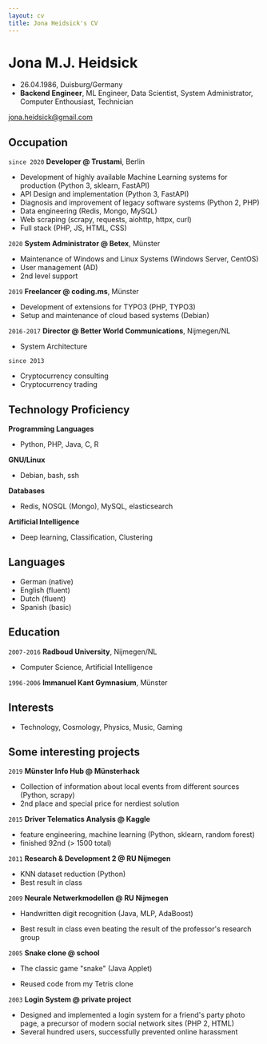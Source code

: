 ```yaml
---
layout: cv
title: Jona Heidsick's CV
---
```

# Jona M.J. Heidsick
* 26.04.1986, Duisburg/Germany
* __Backend Engineer__, ML Engineer, Data Scientist, System Administrator, Computer Enthousiast, Technician


<div id="webaddress">
<a href="jona.heidsick@gmail.com">jona.heidsick@gmail.com</a>
</div>


## Occupation

`since 2020` 
__Developer @ Trustami__, Berlin

- Development of highly available Machine Learning systems for production (Python 3, sklearn, FastAPI)
- API Design and implementation (Python 3, FastAPI)
- Diagnosis and improvement of legacy software systems (Python 2, PHP)
- Data engineering (Redis, Mongo, MySQL)
- Web scraping (scrapy, requests, aiohttp, httpx, curl)
- Full stack (PHP, JS, HTML, CSS)

`2020`
__System Administrator @ Betex__, Münster

- Maintenance of Windows and Linux Systems (Windows Server, CentOS)
- User management (AD)
- 2nd level support

`2019`
__Freelancer @ coding.ms__, Münster

- Development of extensions for TYPO3 (PHP, TYPO3)
- Setup and maintenance of cloud based systems (Debian)

`2016-2017`
__Director @ Better World Communications__, Nijmegen/NL
- System Architecture

`since 2013`
- Cryptocurrency consulting
- Cryptocurrency trading


## Technology Proficiency

__Programming Languages__
- Python, PHP, Java, C, R

__GNU/Linux__
- Debian, bash, ssh

__Databases__
- Redis, NOSQL (Mongo), MySQL, elasticsearch

__Artificial Intelligence__
- Deep learning, Classification, Clustering


## Languages

- German (native)
- English (fluent)
- Dutch (fluent)
- Spanish (basic)


## Education

`2007-2016`
__Radboud University__, Nijmegen/NL
- Computer Science, Artificial Intelligence

`1996-2006`
__Immanuel Kant Gymnasium__, Münster


## Interests

- Technology, Cosmology, Physics, Music, Gaming


## Some interesting projects

`2019`
__Münster Info Hub @ Münsterhack__
- Collection of information about local events from different sources (Python, scrapy)
- 2nd place and special price for nerdiest solution

`2015`
__Driver Telematics Analysis @ Kaggle__
- feature engineering, machine learning (Python, sklearn, random forest)
- finished 92nd (> 1500 total)
<!-- - setup a server with jupyterhub to enable team members -->

`2011`
__Research & Development 2 @ RU Nijmegen__
- KNN dataset reduction (Python)
- Best result in class

`2009`
__Neurale Netwerkmodellen @ RU Nijmegen__
- Handwritten digit recognition (Java, MLP, AdaBoost)
<!-- - Implementation of a Multi Layer Perceptron (MLP) + AdaBoost for MLP -->
- Best result in class even beating the result of the professor's research group

`2005`
__Snake clone @ school__
- The classic game "snake" (Java Applet)
<!-- - Implemented as a Java Applet -->
- Reused code from my Tetris clone

<!--
`2004`
__Tetris clone @ school__
- Implemented as a Java Applet
-->

`2003`
__Login System @ private project__
- Designed and implemented a login system for a friend's party photo page, a precursor of modern social network sites (PHP 2, HTML)
- Several hundred users, successfully prevented online harassment


<!-- ### Footer

Last updated: May 2021 -->


